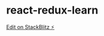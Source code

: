 # react-redux-learn

[Edit on StackBlitz ⚡️](https://stackblitz.com/edit/stackblitz-starters-stdyd8)